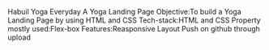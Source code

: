 Habuil Yoga Everyday
A Yoga Landing Page
Objective:To build a Yoga Landing Page by using HTML and CSS
Tech-stack:HTML and CSS
Property mostly used:Flex-box
Features:Reasponsive Layout
Push on github through upload 

